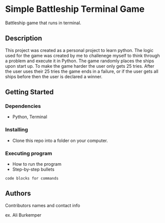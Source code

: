 # Simple Battleship Terminal Game

Battleship game that runs in terminal.

## Description

This project was created as a personal project to learn python. The logic used for the game was created by me to challenege myself to think through a problem and execute it in Python. 
The game randomly places the ships upon start up. To make the game harder the user only gets 25 tries. After the user uses their 25 tries the game ends in a failure, or if the user gets all ships before then the user is declared
a winner.

## Getting Started

### Dependencies

* Python, Terminal

### Installing

* Clone this repo into a folder on your computer.

### Executing program

* How to run the program
* Step-by-step bullets
```
code blocks for commands
```

## Authors

Contributors names and contact info

ex. Ali Burkemper
